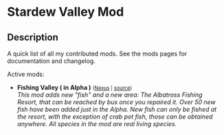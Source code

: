 # Stardew Valley Mod

## Description

A quick list of all my contributed mods. See the mods pages for documentation and changelog.

Active mods:
* **Fishing Valley ( in Alpha )** <small>([Nexus](https://www.nexusmods.com/stardewvalley/mods/1063) | [source](Fishing%20Valley))</small>  
  _This mod adds new "fish" and a new area: The Albatross Fishing Resort, that can be reached by bus once you repaired it. Over 50 new fish have been added just in the Alpha. New fish can only be fished at the resort, with the exception of crab pot fish, those can be obtained anywhere. All species in the mod are real living species._